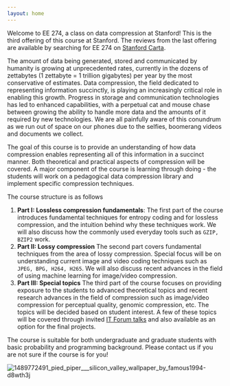 ```yaml
---
layout: home
---
```

Welcome to EE 274, a class on data compression at Stanford! This is the third offering of this course at Stanford. The reviews from the last offering are available by searching for EE 274 on [Stanford Carta](https://carta-beta.stanford.edu/).

The amount of data being generated, stored and communicated by humanity is growing at unprecedented rates, currently in the dozens of zettabytes (1 zettabyte = 1 trillion gigabytes) per year by the most conservative of estimates.  Data compression, the field dedicated to representing information succinctly, is playing an increasingly critical role in enabling this growth. Progress in storage and communication technologies has led to enhanced capabilities, with a perpetual cat and mouse chase between growing the ability to handle more data and the amounts of it required by new technologies. We are all painfully aware of this conundrum as we run out of space on our phones due to the selfies, boomerang videos and documents we collect.

The goal of this course is to provide an understanding of how data compression enables representing all of this information in a succinct manner. Both theoretical and practical aspects of compression will be covered. A major component of the course is learning through doing - the students will work on a pedagogical data compression library and implement specific compression techniques.
 
The course structure is as follows
 1. **Part I: Lossless compression fundamentals**: The first part of the course introduces fundamental techniques for entropy 
 coding and for lossless compression, and the intuition behind why these techniques work. We will also discuss how the commonly used everyday tools such as `GZIP, BZIP2` work.
 2. **Part II: Lossy compression** The second part covers fundamental techniques from the area of lossy compression. Special focus will be on understanding current image and video coding techniques such as `JPEG, BPG, H264, H265`. We will also discuss recent advances in the field of using machine learning  for image/video compression. 
 3. **Part III: Special topics** The third part of the course focuses on providing exposure to the students to advanced theoretical topics and recent research advances in the field of compression such as image/video compression for perceptual quality, genomic compression, etc. The topics will be decided based on student interest. A few of these topics will be covered through invited [IT Forum talks](https://web.stanford.edu/group/it-forum/talks/) and also available as an option for the final projects.

The course is suitable for both undergraduate and graduate students with basic probability and programming background. Please contact us if you are not sure if the course is for you!


![1489772491_pied_piper___silicon_valley_wallpaper_by_famous1994-d8wth3j](https://user-images.githubusercontent.com/1708665/185853569-958e8147-8b0a-4ab3-8657-1f8a83510b17.jpg)
